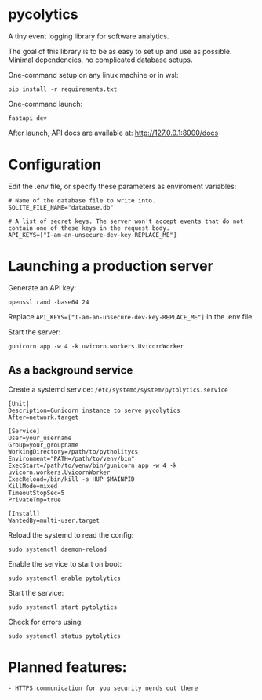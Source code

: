 # pycolytics
A tiny event logging library for software analytics.

The goal of this library is to be as easy to set up and use as possible. Minimal dependencies, no complicated database setups.

One-command setup on any linux machine or in wsl:

```
pip install -r requirements.txt
```

One-command launch:

```
fastapi dev
```

After launch, API docs are available at: http://127.0.0.1:8000/docs 

# Configuration
Edit the .env file, or specify these parameters as enviroment variables:

```
# Name of the database file to write into.
SQLITE_FILE_NAME="database.db"

# A list of secret keys. The server won't accept events that do not contain one of these keys in the request body.
API_KEYS=["I-am-an-unsecure-dev-key-REPLACE_ME"]
```

# Launching a production server
Generate an API key:

```
openssl rand -base64 24
```

Replace `API_KEYS=["I-am-an-unsecure-dev-key-REPLACE_ME"]` in the .env file.

Start the server:
```
gunicorn app -w 4 -k uvicorn.workers.UvicornWorker
```

## As a background service

Create a systemd service: `/etc/systemd/system/pytolytics.service`

```
[Unit]
Description=Gunicorn instance to serve pycolytics
After=network.target

[Service]
User=your_username
Group=your_groupname
WorkingDirectory=/path/to/pytholitycs
Environment="PATH=/path/to/venv/bin"
ExecStart=/path/to/venv/bin/gunicorn app -w 4 -k uvicorn.workers.UvicornWorker
ExecReload=/bin/kill -s HUP $MAINPID
KillMode=mixed
TimeoutStopSec=5
PrivateTmp=true

[Install]
WantedBy=multi-user.target
```

Reload the systemd to read the config:

   `sudo systemctl daemon-reload`

Enable the service to start on boot:

   `sudo systemctl enable pytolytics`

Start the service:

   `sudo systemctl start pytolytics`

Check for errors using:

   `sudo systemctl status pytolytics`


# Planned features:
    - HTTPS communication for you security nerds out there